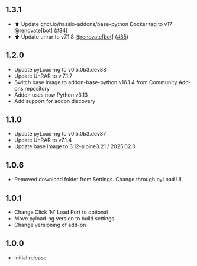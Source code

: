 ## 1.3.1

- ⬆️ Update ghcr.io/hassio-addons/base-python Docker tag to v17 @[renovate[bot]](https://github.com/apps/renovate) ([#34](https://github.com/tr4nt0r/pyload-ng/pull/34))
- ⬆️ Update unrar to v7.1.8 @[renovate[bot]](https://github.com/apps/renovate) ([#35](https://github.com/tr4nt0r/pyload-ng/pull/35))

## 1.2.0

- Update pyLoad-ng to v0.5.0b3.dev88
- Update UnRAR to v.7.1.7
- Switch base image to addon-base-python v16.1.4 from Community Add-ons repository
- Addon uses now Python v3.13
- Add support for addon discovery

## 1.1.0

- Update pyLoad-ng to v0.5.0b3.dev87
- Update UnRAR to v7.1.4
- Update base image to 3.12-alpine3.21 / 2025.02.0

## 1.0.6

- Removed download folder from Settings. Change through pyLoad UI.

## 1.0.1

- Change Click 'N' Load Port to optional
- Move pyload-ng version to build settings
- Change versioning of add-on

## 1.0.0

- Initial release
